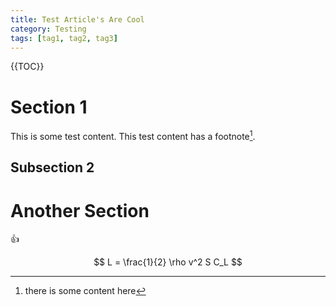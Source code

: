 ```yaml
---
title: Test Article's Are Cool
category: Testing
tags: [tag1, tag2, tag3]
---
```


{{TOC}}

# Section 1

This is some test content.
This test content has a footnote[^1].

## Subsection 2

# Another Section

:+1:

$$
L = \frac{1}{2} \rho v^2 S C_L
$$

[^1]: there is some content here
